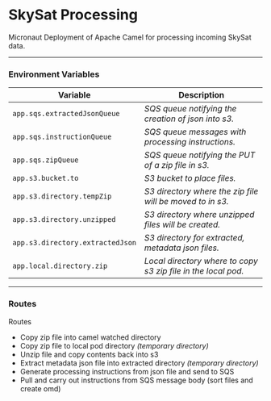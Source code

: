 # SkySat Processing
Micronaut Deployment of Apache Camel for processing incoming SkySat data.

---

### Environment Variables

Variable     | Description
------------ | -----------
`app.sqs.extractedJsonQueue` | *SQS queue notifying the creation of json into s3.*
`app.sqs.instructionQueue` | *SQS queue messages with processing instructions.*
`app.sqs.zipQueue` | *SQS queue notifying the PUT of a zip file in s3.*
`app.s3.bucket.to` | *S3 bucket to place files.*
`app.s3.directory.tempZip` | *S3 directory where the zip file will be moved to in s3.*
`app.s3.directory.unzipped` | *S3 directory where unzipped files will be created.*
`app.s3.directory.extractedJson` | *S3 directory for extracted, metadata json files.*
`app.local.directory.zip` | *Local directory where to copy s3 zip file in the local pod.*

---

### Routes

Routes
- Copy zip file into camel watched directory
- Copy zip file to local pod directory *(temporary directory)*
- Unzip file and copy contents back into s3
- Extract metadata json file into extracted directory *(temporary directory)*
- Generate processing instructions from json file and send to SQS
- Pull and carry out instructions from SQS message body (sort files and create omd)
